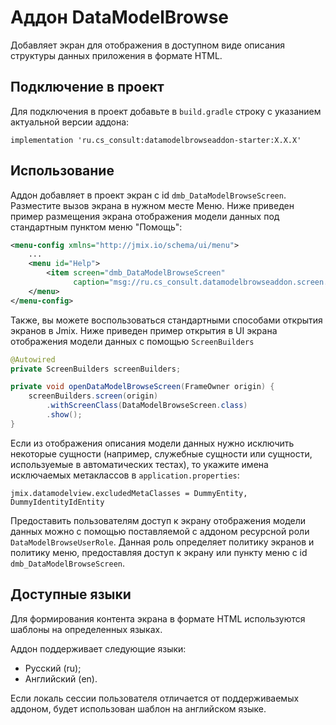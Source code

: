 # Аддон DataModelBrowse

Добавляет экран для отображения в доступном виде описания структуры данных приложения в формате HTML.

## Подключение в проект

Для подключения в проект добавьте в `build.gradle` строку с указанием актуальной версии аддона:

`implementation 'ru.cs_consult:datamodelbrowseaddon-starter:Х.Х.Х'`

## Использование

Аддон добавляет в проект экран с id `dmb_DataModelBrowseScreen`.
Разместите вызов экрана в нужном месте Меню. Ниже приведен пример размещения экрана отображения модели данных под стандартным пунктом меню "Помощь":

```xml
<menu-config xmlns="http://jmix.io/schema/ui/menu">
    ...
    <menu id="Help">
        <item screen="dmb_DataModelBrowseScreen"
              caption="msg://ru.cs_consult.datamodelbrowseaddon.screen.datamodelbrowse/dataModelBrowseScreen.caption"/>
    </menu>
</menu-config>
```

Также, вы можете воспользоваться стандартными способами открытия экранов в Jmix.
Ниже приведен пример открытия в UI экрана отображения модели данных с помощью `ScreenBuilders`

```java
@Autowired
private ScreenBuilders screenBuilders;

private void openDataModelBrowseScreen(FrameOwner origin) {
    screenBuilders.screen(origin)
        .withScreenClass(DataModelBrowseScreen.class)
        .show();
}
```

Если из отображения описания модели данных нужно исключить некоторые сущности (например, служебные сущности или сущности, используемые в автоматических тестах), то укажите имена исключаемых метаклассов в `application.properties`:

```
jmix.datamodelview.excludedMetaClasses = DummyEntity, DummyIdentityIdEntity
```

Предоставить пользователям доступ к экрану отображения модели данных можно с помощью поставляемой с аддоном ресурсной роли `DataModelBrowseUserRole`.
Данная роль определяет политику экранов и политику меню, предоставляя доступ к экрану или пункту меню с id `dmb_DataModelBrowseScreen`.

## Доступные языки

Для формирования контента экрана в формате HTML используются шаблоны на определенных языках.

Аддон поддерживает следующие языки:

- Русский (ru);
- Английский (en).

Если локаль сессии пользователя отличается от поддерживаемых аддоном, будет использован шаблон на английском языке.